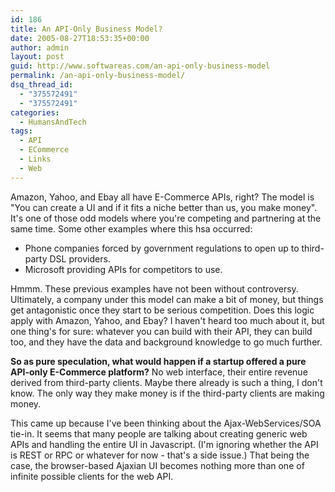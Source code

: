 ```yaml
---
id: 186
title: An API-Only Business Model?
date: 2005-08-27T18:53:35+00:00
author: admin
layout: post
guid: http://www.softwareas.com/an-api-only-business-model
permalink: /an-api-only-business-model/
dsq_thread_id:
  - "375572491"
  - "375572491"
categories:
  - HumansAndTech
tags:
  - API
  - ECommerce
  - Links
  - Web
---
```

Amazon, Yahoo, and Ebay all have E-Commerce APIs, right? The model is "You can create a UI and if it fits a niche better than us, you make money". It's one of those odd models where you're competing and partnering at the same time. Some other examples where this hsa occurred:

* Phone companies forced by government regulations to open up to third-party DSL providers.
* Microsoft providing APIs for competitors to use.

Hmmm. These previous examples have not been without controversy. Ultimately, a company under this model can make a bit of money, but things get antagonistic once they start to be serious competition. Does this logic apply with Amazon, Yahoo, and Ebay? I haven't heard too much about it, but one thing's for sure: whatever you can build with their API, they can build too, and they have the data and background knowledge to go much further.

**So as pure speculation, what would happen if a startup offered a pure API-only E-Commerce platform?** No web interface, their entire revenue derived from third-party clients. Maybe there already is such a thing, I don't know. The only way they make money is if the third-party clients are making money.

This came up because I've been thinking about the Ajax-WebServices/SOA tie-in. It seems that many people are talking about creating generic web APIs and handling the entire UI in Javascript. (I'm ignoring whether the API is REST or RPC or whatever for now - that's a side issue.) That being the case, the browser-based Ajaxian UI becomes nothing more than one of infinite possible clients for the web API.